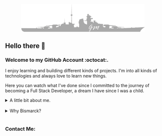 
<p align="center">
  <img src="BismarckGMLogoGrey.png" alt="drawing" width="400"/>
</p>


## Hello there 👋

### Welcome to my GitHub Account :octocat:.

I enjoy learning and building different kinds of projects. I'm into all kinds of technologies and always love to learn new things.

Here you can watch what I've done since I committed to the journey of becoming a Full Stack Developer, a dream I have since I was a child.
<br>
<details>
  <summary>A little bit about me.</summary>
  <br>

  I'm from Argentina and worked most of my adult life in the Real State business. 
  Also worked attending customers in all different kinds of business. 
  I like to recognize good and bad services. Love feedback about everything, if given positively and honest, better.

  And like I suppose everybody does I love Life in the most meaningful way of the word. I consider every little detail counts.

  I'm a Drummer 🥁. And I think music is essential in everyday life. I use to hear a ton of genres, mostly 🎸Heavy-Metal🎸 drove.

  And lastly, for a couple of years, I've been committed to introspect and add healthy improvements to my life. Jogging/running, home training (calisthenics), quit smoking 🚭 , and eating healthy.
</details>
<br>
<details>
<summary>Why Bismarck?</summary>
<br>
Because at the time of building my GitHub account I was hearing 'all day long' a song from Sabaton called Bismarck.

Also I like WW2 histories and machinery created in which was the world's biggest conflict to date. And, Bismarck was a show of what we, as humans, can build. It was a real 'monster of the sea', with a ton of issues, but still managed to be an imponent piece of human-created machinery.
</details>
<br>


### Contact Me:



<!--
**Bismarck-GM/Bismarck-GM** is a ✨ _special_ ✨ repository because its `README.md` (this file) appears on your GitHub profile.

Here are some ideas to get you started:

- 🔭 I’m currently working on ...
- 🌱 I’m currently learning ...
- 👯 I’m looking to collaborate on ...
- 🤔 I’m looking for help with ...
- 💬 Ask me about ...
- 📫 How to reach me: ...
- 😄 Pronouns: ...
- ⚡ Fun fact: ...
-->
